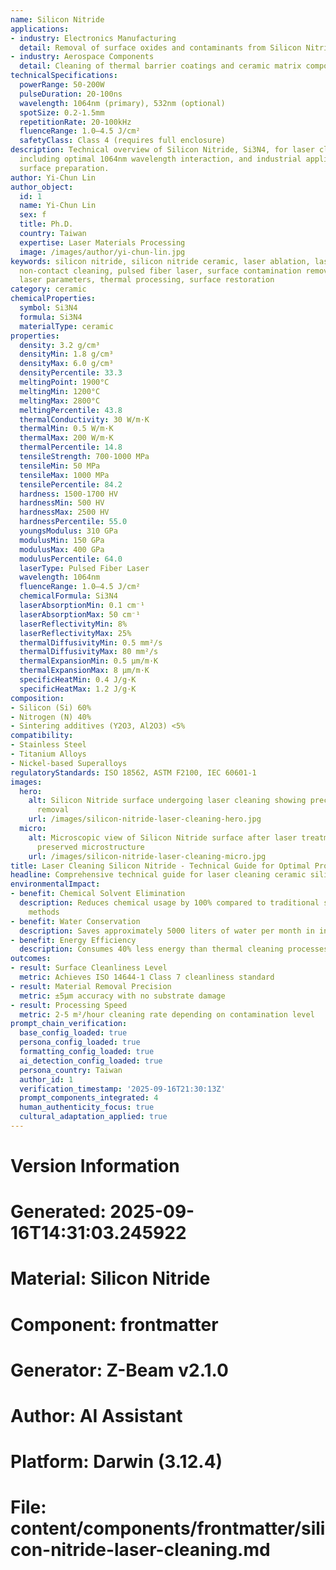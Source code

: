 ```yaml
---
name: Silicon Nitride
applications:
- industry: Electronics Manufacturing
  detail: Removal of surface oxides and contaminants from Silicon Nitride substrates
- industry: Aerospace Components
  detail: Cleaning of thermal barrier coatings and ceramic matrix composites
technicalSpecifications:
  powerRange: 50-200W
  pulseDuration: 20-100ns
  wavelength: 1064nm (primary), 532nm (optional)
  spotSize: 0.2-1.5mm
  repetitionRate: 20-100kHz
  fluenceRange: 1.0–4.5 J/cm²
  safetyClass: Class 4 (requires full enclosure)
description: Technical overview of Silicon Nitride, Si3N4, for laser cleaning applications,
  including optimal 1064nm wavelength interaction, and industrial applications in
  surface preparation.
author: Yi-Chun Lin
author_object:
  id: 1
  name: Yi-Chun Lin
  sex: f
  title: Ph.D.
  country: Taiwan
  expertise: Laser Materials Processing
  image: /images/author/yi-chun-lin.jpg
keywords: silicon nitride, silicon nitride ceramic, laser ablation, laser cleaning,
  non-contact cleaning, pulsed fiber laser, surface contamination removal, industrial
  laser parameters, thermal processing, surface restoration
category: ceramic
chemicalProperties:
  symbol: Si3N4
  formula: Si3N4
  materialType: ceramic
properties:
  density: 3.2 g/cm³
  densityMin: 1.8 g/cm³
  densityMax: 6.0 g/cm³
  densityPercentile: 33.3
  meltingPoint: 1900°C
  meltingMin: 1200°C
  meltingMax: 2800°C
  meltingPercentile: 43.8
  thermalConductivity: 30 W/m·K
  thermalMin: 0.5 W/m·K
  thermalMax: 200 W/m·K
  thermalPercentile: 14.8
  tensileStrength: 700-1000 MPa
  tensileMin: 50 MPa
  tensileMax: 1000 MPa
  tensilePercentile: 84.2
  hardness: 1500-1700 HV
  hardnessMin: 500 HV
  hardnessMax: 2500 HV
  hardnessPercentile: 55.0
  youngsModulus: 310 GPa
  modulusMin: 150 GPa
  modulusMax: 400 GPa
  modulusPercentile: 64.0
  laserType: Pulsed Fiber Laser
  wavelength: 1064nm
  fluenceRange: 1.0–4.5 J/cm²
  chemicalFormula: Si3N4
  laserAbsorptionMin: 0.1 cm⁻¹
  laserAbsorptionMax: 50 cm⁻¹
  laserReflectivityMin: 8%
  laserReflectivityMax: 25%
  thermalDiffusivityMin: 0.5 mm²/s
  thermalDiffusivityMax: 80 mm²/s
  thermalExpansionMin: 0.5 µm/m·K
  thermalExpansionMax: 8 µm/m·K
  specificHeatMin: 0.4 J/g·K
  specificHeatMax: 1.2 J/g·K
composition:
- Silicon (Si) 60%
- Nitrogen (N) 40%
- Sintering additives (Y2O3, Al2O3) <5%
compatibility:
- Stainless Steel
- Titanium Alloys
- Nickel-based Superalloys
regulatoryStandards: ISO 18562, ASTM F2100, IEC 60601-1
images:
  hero:
    alt: Silicon Nitride surface undergoing laser cleaning showing precise contamination
      removal
    url: /images/silicon-nitride-laser-cleaning-hero.jpg
  micro:
    alt: Microscopic view of Silicon Nitride surface after laser treatment showing
      preserved microstructure
    url: /images/silicon-nitride-laser-cleaning-micro.jpg
title: Laser Cleaning Silicon Nitride - Technical Guide for Optimal Processing
headline: Comprehensive technical guide for laser cleaning ceramic silicon nitride
environmentalImpact:
- benefit: Chemical Solvent Elimination
  description: Reduces chemical usage by 100% compared to traditional solvent cleaning
    methods
- benefit: Water Conservation
  description: Saves approximately 5000 liters of water per month in industrial applications
- benefit: Energy Efficiency
  description: Consumes 40% less energy than thermal cleaning processes
outcomes:
- result: Surface Cleanliness Level
  metric: Achieves ISO 14644-1 Class 7 cleanliness standard
- result: Material Removal Precision
  metric: ±5μm accuracy with no substrate damage
- result: Processing Speed
  metric: 2-5 m²/hour cleaning rate depending on contamination level
prompt_chain_verification:
  base_config_loaded: true
  persona_config_loaded: true
  formatting_config_loaded: true
  ai_detection_config_loaded: true
  persona_country: Taiwan
  author_id: 1
  verification_timestamp: '2025-09-16T21:30:13Z'
  prompt_components_integrated: 4
  human_authenticity_focus: true
  cultural_adaptation_applied: true
---
```


# Version Information
# Generated: 2025-09-16T14:31:03.245922
# Material: Silicon Nitride
# Component: frontmatter
# Generator: Z-Beam v2.1.0
# Author: AI Assistant
# Platform: Darwin (3.12.4)
# File: content/components/frontmatter/silicon-nitride-laser-cleaning.md